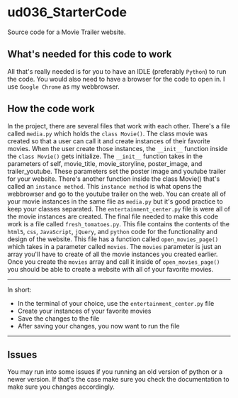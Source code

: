 # ud036_StarterCode
Source code for a Movie Trailer website.

## What's needed for this code to work
All that's really needed is for you to have an IDLE (preferably `Python`) to run the code. You would also need to have a browser for the code to open in. I use `Google Chrome` as my webbrowser.

## How the code work
In the project, there are several files that work with each other. There's a file called `media.py` which holds the `class Movie()`. The class movie was created so that a user can call it and create instances of their favorite movies. When the user create those instances, the `__init__` function inside the `class Movie()` gets initialize. The `__init__` function takes in the parameters of self, movie_title, movie_storyline, poster_image,  and trailer_youtube. These parameters set the poster image and youtube trailer for your website. There's another function inside the class Movie() that's called an `instance method`. This `instance method` is what opens the webbrowser and go to the youtube trailer on the web. You can create all of your movie instances in the same flie as `media.py` but it's good practice to keep your classes separated. The `entertainment_center.py` file is were all of the movie instances are created. The final file needed to make this code work is a file called `fresh_tomatoes.py`. This file contains the contents of the `html5`, `css`, `JavaScript`, `jQuery`, and `python` code for the functionality and design of the website. This file has a function called `open_movies_page()` which takes in a parameter called `movies`. The `movies` parameter is just an array you'll have to create of all the movie instances you created earlier. Once you create the `movies` array and call it inside of `open_movies_page()` you should be able to create a website with all of your favorite movies.

---
In short:
* In the terminal of your choice, use the `entertainment_center.py` file
* Create your instances of your favorite movies
* Save the changes to the file
* After saving your changes, you now want to run the file
---

## Issues
You may run into some issues if you running an old version of python or a newer version. If that's the case make sure you check the documentation to make sure you changes accordingly.

